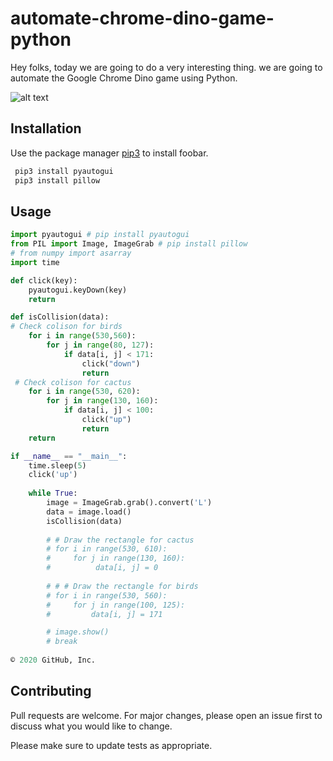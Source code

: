 # automate-chrome-dino-game-python

Hey folks, today we are going to do a very interesting thing. we are going to automate the Google Chrome Dino game using Python.  

![alt text](https://cdn-images-1.medium.com/max/800/1*kUaj2XZF0R75duI7Lskt2w.gif)
## Installation

Use the package manager [pip3](https://pip.pypa.io/en/stable/) to install foobar.

```bash
 pip3 install pyautogui
 pip3 install pillow
```

## Usage

```python
import pyautogui # pip install pyautogui
from PIL import Image, ImageGrab # pip install pillow
# from numpy import asarray
import time

def click(key):
    pyautogui.keyDown(key)
    return

def isCollision(data):
# Check colison for birds
    for i in range(530,560):
        for j in range(80, 127):
            if data[i, j] < 171:
                click("down")
                return
 # Check colison for cactus
    for i in range(530, 620):
        for j in range(130, 160):
            if data[i, j] < 100:
                click("up")
                return
    return

if __name__ == "__main__":
    time.sleep(5)
    click('up') 
    
    while True:
        image = ImageGrab.grab().convert('L')  
        data = image.load()
        isCollision(data)
        
        # # Draw the rectangle for cactus
        # for i in range(530, 610):
        #     for j in range(130, 160):
        #          data[i, j] = 0
        
        # # # Draw the rectangle for birds
        # for i in range(530, 560):
        #     for j in range(100, 125):
        #         data[i, j] = 171

        # image.show()
        # break
      
© 2020 GitHub, Inc.
```

## Contributing
Pull requests are welcome. For major changes, please open an issue first to discuss what you would like to change.

Please make sure to update tests as appropriate.
